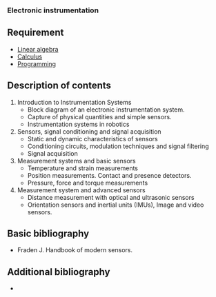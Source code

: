 ### Electronic instrumentation

## Requirement

- [Linear algebra](../block1/linear_algebra.md)
- [Calculus](../block1/calculus.md)
- [Programming](../block1/programming.md)

## Description of contents

1. Introduction to Instrumentation Systems
    - Block diagram of an electronic instrumentation system.
    - Capture of physical quantities and simple sensors.
    - Instrumentation systems in robotics
2. Sensors, signal conditioning and signal acquisition
    - Static and dynamic characteristics of sensors
    - Conditioning circuits, modulation techniques and signal filtering
    - Signal acquisition
3. Measurement systems and basic sensors
    - Temperature and strain measurements
    - Position measurements. Contact and presence detectors.
    - Pressure, force and torque measurements
4. Measurement system and advanced sensors
    - Distance measurement with optical and ultrasonic sensors
    - Orientation sensors and inertial units (IMUs), Image and video sensors.

## Basic bibliography

- Fraden J. Handbook of modern sensors.

## Additional bibliography

-